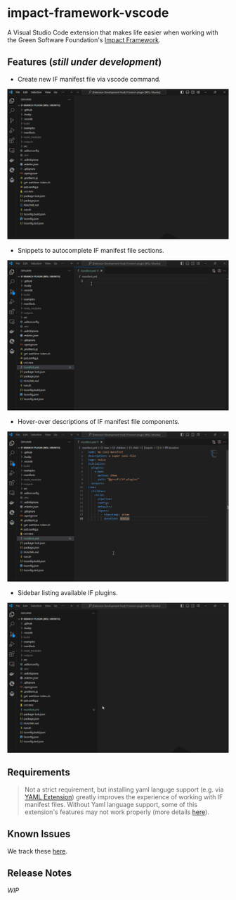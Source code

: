 # impact-framework-vscode

A Visual Studio Code extension that makes life easier when working with the Green Software Foundation's [Impact Framework](https://if.greensoftware.foundation/).

## Features (_still under development_)

- Create new IF manifest file via vscode command. 

![create impact framework manifest file command](static/vscode-create-if-manifest-cmd.gif "Create Manifest Command")

- Snippets to autocomplete IF manifest file sections.

![create impact framework manifest file snippet](static/vscode-create-if-manifest-snippet.gif "Create Manifest Snippet")

- Hover-over descriptions of IF manifest file components.

![impact framework manifest file hover-over descriptions](static/vscode-if-manifest-hover-descriptions.gif "Manifest Hover-over Descriptions")

- Sidebar listing available IF plugins.

![impact framework plugins sidebar](static/vscode-if-plugins-sidebar.gif "Plugins Sidebar")

## Requirements

> Not a strict requirement, but installing yaml languge support (e.g. via [YAML Extension](https://marketplace.visualstudio.com/items?itemName=redhat.vscode-yaml)) greatly improves the experience of working with IF manifest files. Without Yaml language support, some of this extension's features may not work properly (more details [here](https://github.com/andrew-woosnam/impact-framework-vscode/issues/8)).

## Known Issues

We track these [here](https://github.com/andrew-woosnam/impact-framework-vscode/issues).

## Release Notes

_WIP_


